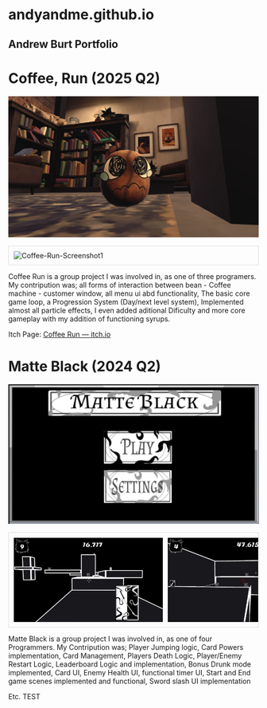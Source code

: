  # andyandme.github.io
## Andrew Burt Portfolio

# Coffee, Run (2025 Q2)

![coffee-run-screenshot-bean](Images/Coffee-Run/coffee-run-screenshot-bean.png)

<div style="display: flex; overflow-x: auto; gap: 10px; padding: 10px; border: 1px solid #ddd;">
  <img src="Images/Coffee-Run/Coffee-Run-Screenshot.png" alt="Coffee-Run-Screenshot1" style="width: 300px; height: auto;">

</div>


Coffee Run is a group project I was involved in, as one of three programers.
My contripution was; all forms of interaction between bean - Coffee machine - customer window, all menu ui abd functionality, The basic core game loop, a Progression System (Day/next level system), Implemented almost all particle effects, I even added aditional Dificulty and more core gameplay with my addition of functioning syrups.

Itch Page: <a href="https://spectral-cat-dundee.itch.io/coffee-run" target="_blank" rel="noopener">Coffee Run — itch.io</a>


# Matte Black (2024 Q2)

![Matte-Black-Screenshot-Main-Menu](Images/MatteBlack/Matte-Black-Screenshot-Main-Menu.png)

<div style="display: flex; overflow-x: auto; gap: 10px; padding: 10px; border: 1px solid #ddd;">
  <img src="Images/MatteBlack/Matte-Black-Screenshot.png" alt="Matte-Black-Screenshot" style="width: 300px; height: auto;">
  <img src="Images/MatteBlack/Matte-Black-Screenshot2.png" alt="Matte-Black-Screenshot-2" style="width: 300px; height: auto;">
  <img src="Images/MatteBlack/Matte-Black-Screenshot3.png" alt="Matte-Black-Screenshot-3" style="width: 300px; height: auto;">
  <img src="Images/MatteBlack/Matte-Black-Screenshot-Start.png" alt="Matte-Black-Screenshot-Start" style="width: 300px; height: auto;">
  <img src="Images/MatteBlack/Matte-Black-Screenshot-End.png" alt="Matte-Black-Screenshot-End" style="width: 300px; height: auto;">
  <img src="Images/MatteBlack/Matte-Black-Screenshot-Drunkmode.png" alt="Matte-Black-Screenshot-Drunkmode" style="width: 300px; height: auto;">
</div>


Matte Black is a group project I was involved in, as one of four Programmers.
My Contripution was; Player Jumping logic, Card Powers implementation, Card Management, Players Death Logic, Player/Enemy Restart Logic, Leaderboard Logic and implementation, Bonus Drunk mode implemented, Card UI, Enemy Health UI, functional timer UI, Start and End game scenes implemented and functional, Sword slash UI implementation  


Etc.
TEST
